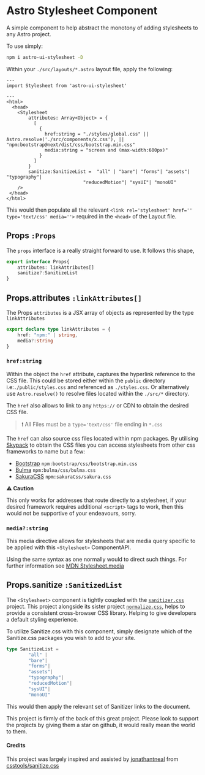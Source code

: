 # Astro Stylesheet Component

A simple component to help abstract the monotony of adding stylesheets to any Astro project.

To use simply:

```bash
npm i astro-ui-stylesheet -D
```

Within your `./src/layouts/*.astro` layout file, apply the following:

```astro
---
import Stylesheet from 'astro-ui-stylesheet'

---
<html>
  <head>
    <Stylesheet 
        attributes: Array<Object> = {
          [
            {
              href:string = "./styles/global.css" || Astro.resolve('./src/components/x.css'), || "npm:bootstrap@next/dist/css/bootstrap.min.css"
              media:string = "screen and (max-width:600px)"
            }
          ]
        }
        sanitize:SanitizeList =  "all" | "bare"| "forms"| "assets"| "typography"|
                            "reducedMotion"| "sysUI"| "monoUI"
    />
 </head>
</html>

```

This would then populate all the relevant `<link rel='stylesheet' href='' type='text/css' media=''>` required in the `<head>` of the Layout file.

## Props `:Props`

The `props` interface is a really straight forward to use. It follows this shape,

```ts
export interface Props{
    attributes: linkAttributes[]
    sanitize?:SanitizeList
}
```

 
## Props.attributes `:linkAttributes[]`

The Props `attributes` is a JSX array of objects as represented by the type `linkAttributes`

```ts
export declare type linkAttributes = {
    href: "npm:" | string,
    media?:string
}
```

### `href:string`

Within the object the `href` attribute, captures the hyperlink reference to the CSS file. This could be stored either within the `public` directory i.e:`./public/styles.css` and referenced as `./styles.css`. Or alternatively use `Astro.resolve()` to resolve files located within the `./src/*` directory.

The `href` also allows to link to any `https://` or CDN to obtain the desired CSS file.

> ❗ All Files must be a `type='text/css'` file ending in `*.css`

The `href` can also source css files located within npm packages. By utilising [Skypack](https://www.skypack.dev/) to obtain the CSS files you can access stylesheets from other css frameworks to name but a few:

- [Bootstrap](https://www.skypack.dev/view/bootstrap) `npm:bootstrap/css/bootstrap.min.css`
- [Bulma](https://www.skypack.dev/view/bulma) `npm:bulma/css/bulma.css`
- [SakuraCSS](https://www.skypack.dev/view/sakura.css) `npm:sakuraCss/sakura.css`

**⚠️ Caution**

This only works for addresses that route directly to a stylesheet, if your desired framework requires additional `<script>` tags to work, then this would not be supportive of your endeavours, sorry.

### `media?:string`

This media directive allows for stylesheets that are media query specific to be applied with this `<Stylesheet>` ComponentAPI.

Using the same syntax as one normally would to direct such things. For further information see [MDN Stylesheet.media](https://developer.mozilla.org/en-US/docs/Web/API/StyleSheet/media)

## Props.sanitize `:SanitizedList`

The `<Stylesheet>` component is tightly coupled with the [`sanitizer.css`](https://csstools.github.io/sanitize.css/) project. This project alongside its sister project [`normalize.css`](https://github.com/csstools/normalize.css), helps to provide a consistent cross-browser CSS library. Helping to give developers a default styling experience.

To utilize Sanitize.css with this component, simply designate which of the Sanitize.css packages you wish to add to your site.

```ts
type SanitizeList =
        "all" |
        "bare"|
        "forms"|
        "assets"|
        "typography"|
        "reducedMotion"|
        "sysUI"|
        "monoUI"

```

This would then apply the relevant set of Sanitizer links to the document.

This project is firmly of the back of this great project. Please look to support the projects by giving them a star on github, it would really mean the world to them.

#### Credits

This project was largely inspired and assisted by [jonathantneal](https://github.com/jonathantneal) from [csstools/sanitize.css](https://github.com/csstools/sanitize.css)